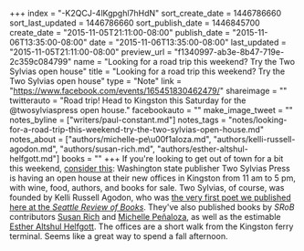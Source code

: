 +++
index = "-K2QCJ-4lKgpghl7hHdN"
sort_create_date = 1446786660
sort_last_updated = 1446786660
sort_publish_date = 1446845700
create_date = "2015-11-05T21:11:00-08:00"
publish_date = "2015-11-06T13:35:00-08:00"
date = "2015-11-06T13:35:00-08:00"
last_updated = "2015-11-05T21:11:00-08:00"
preview_url = "f1340997-ab3e-8b47-719e-2c359c084799"
name = "Looking for a road trip this weekend? Try the Two Sylvias open house"
title = "Looking for a road trip this weekend? Try the Two Sylvias open house"
type = "Note"
link = "https://www.facebook.com/events/165451830462479/"
shareimage = ""
twitterauto = "Road trip! Head to Kingston this Saturday for the @twosylviaspress open house."
facebookauto = ""
make_image_tweet = ""
notes_byline = ["writers/paul-constant.md"]
notes_tags = "notes/looking-for-a-road-trip-this-weekend-try-the-two-sylvias-open-house.md"
notes_about = ["authors/michelle-pe\u00f1aloza.md", "authors/kelli-russell-agodon.md", "authors/susan-rich.md", "authors/esther-altshul-helfgott.md"]
books = ""
+++
If you're looking to get out of town for a bit this weekend, [consider this](https://www.facebook.com/events/165451830462479/): Washington state publisher Two Sylvias Press is having an open house at their new offices in Kingston from 11 am to 5 pm, with wine, food, authors, and books for sale. Two Sylvias, of course, was founded by Kelli Russell Agodon, who was [the very first poet we published here at the *Seattle Review of Books*](http://seattlereviewofbooks.com/notes/2015/08/04/argument-waltz-with-pessimistic-drowning/). They've also published books by *SRoB* contributors [Susan Rich](http://seattlereviewofbooks.com/notes/2015/08/11/the-seattle-school/) and [Michelle Peñaloza](http://seattlereviewofbooks.com/notes/2015/09/15/we-walk-a-heart-around-lake-union/), as well as the estimable [Esther Altshul Helfgott](http://seattlereviewofbooks.com/authors/esther-altshul-helfgott/). The offices are a short walk from the Kingston ferry terminal. Seems like a great way to spend a fall afternoon.